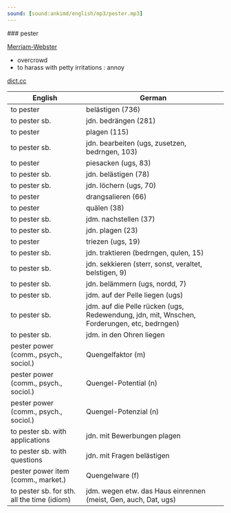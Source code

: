 ```yaml
---
sound: [sound:ankimd/english/mp3/pester.mp3]
---
```


\### pester

[Merriam-Webster](https://www.merriam-webster.com/dictionary/pester)

- overcrowd
- to harass with petty irritations : annoy

[dict.cc](https://www.dict.cc/pester)

| English        | German       |
| -------------- | ------------ |
| to pester | belästigen (736) |
| to pester sb. | jdn. bedrängen (281) |
| to pester | plagen (115) |
| to pester sb. | jdn. bearbeiten (ugs, zusetzen, bedrngen, 103) |
| to pester | piesacken (ugs, 83) |
| to pester sb. | jdn. belästigen (78) |
| to pester sb. | jdn. löchern (ugs, 70) |
| to pester | drangsalieren (66) |
| to pester | quälen (38) |
| to pester sb. | jdm. nachstellen (37) |
| to pester sb. | jdn. plagen (23) |
| to pester | triezen (ugs, 19) |
| to pester sb. | jdn. traktieren (bedrngen, qulen, 15) |
| to pester sb. | jdn. sekkieren (sterr, sonst, veraltet, belstigen, 9) |
| to pester sb. | jdn. belämmern (ugs, nordd, 7) |
| to pester sb. | jdm. auf der Pelle liegen (ugs) |
| to pester sb. | jdm. auf die Pelle rücken (ugs, Redewendung, jdn, mit, Wnschen, Forderungen, etc, bedrngen) |
| to pester sb. | jdm. in den Ohren liegen |
| pester power (comm., psych., sociol.) | Quengelfaktor (m) |
| pester power (comm., psych., sociol.) | Quengel-Potential (n) |
| pester power (comm., psych., sociol.) | Quengel-Potenzial (n) |
| to pester sb. with applications | jdn. mit Bewerbungen plagen |
| to pester sb. with questions | jdn. mit Fragen belästigen |
| pester power item (comm., market.) | Quengelware (f) |
| to pester sb. for sth. all the time (idiom) | jdm. wegen etw. das Haus einrennen (meist, Gen, auch, Dat, ugs) |
